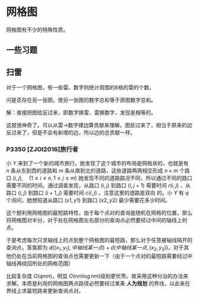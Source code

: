 # 网格图

网格图有不少的特殊性质。

## 一些习题

## 扫雷

对于一个网格图，有一些雷。数字则统计周围的8格的雷的个数。

问是否存在另一张图，使另一张图的数字总和等于原图数字总和。

解：直接把图给反过来，即数字换雷，雷换数字，发现是相等的。

这就很神奇了。可以从雷->数字建边算贡献来理解。图反过来了，相当于原来的边反过来了，但是不会有新增的边，所以边的总贡献一样。

### P3350 [ZJOI2016]旅行者

小 $Y$ 来到了一个新的城市旅行。她发现了这个城市的布局是网格状的，也就是有 $n$ 条从东到西的道路和 $m$ 条从南到北的道路，这些道路两两相交形成 $n \times m$ 个路口 $(i, j), \quad(1 \leq i \leq n, 1 \leq j \leq m)$
她发现不同的道路路况不同，所以通过不同的路口需要不同的时间。通过调查发现，从路口 $(i, j)$ 到路口 $(i, j+1)$ 需要时间 $r(i, j)$ ，从路口 $(i, j)$ 到路口 $(i+1, j)$ 需要时间 $c(i, j)$ 。注意这里的道路是双向 的。小 $Y$ 有 $q$ 个询问，她想知道从路口 $(x 1, y 1)$ 到路口 $(x 2, y 2)$ 最少需要花多少时间。

这个题利用网格图的最短路特性，由于每个点对的查询是随机在网格的位置，那么将网格图对半分，对于处在网格图左右部分的查询点必然要经过中间的轴线上的点。

于是考虑每次只求轴线上的点到整个网格图的最短路，那么对于任意被轴线隔开的查询点，答案即为 $d((x_1,y_1),中轴线某一点)+d(中轴线某一点,(x_2,y_2))$​。对于其他仍处在当前网格图的查询点也需要更新一下（由于一个点对的最短路需要经过中轴线再绕回所处的网格范围）

比起复杂度 $O(qnm)$​​，明显 $O(nm\log nm)$ ​​级别更优秀。故采用这种分治的办法来求解。本质是利用的网格图两点路径必然要经过某条 **人为规划** 的界线，以此来在界线上求最短路来更新查询点对。